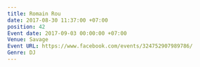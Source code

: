 ```yaml
---
title: Romain Rou
date: 2017-08-30 11:37:00 +07:00
position: 42
Event date: 2017-09-03 00:00:00 +07:00
Venue: Savage
Event URL: https://www.facebook.com/events/324752907989786/
Genre: DJ
---
```


